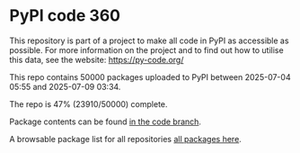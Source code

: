 # PyPI code 360

This repository is part of a project to make all code in PyPI as accessible as possible. For more information 
on the project and to find out how to utilise this data, see the website: https://py-code.org/

This repo contains 50000 packages uploaded to PyPI between 
2025-07-04 05:55 and 2025-07-09 03:34.

The repo is 47% (23910/50000) complete.

Package contents can be found [in the code branch](https://github.com/pypi-data/pypi-mirror-360/tree/code/packages).

A browsable package list for all repositories [all packages here](https://py-code.org/repositories/pypi-mirror-360).


